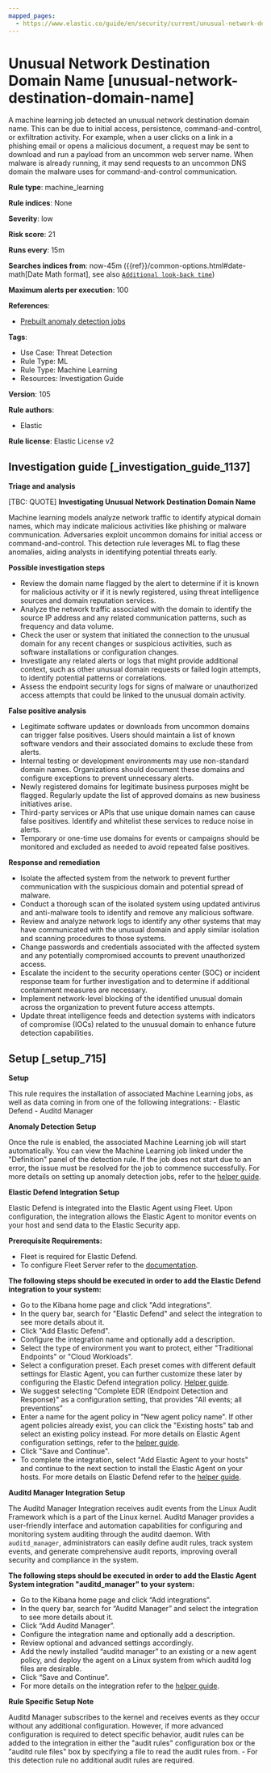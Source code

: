 ```yaml
---
mapped_pages:
  - https://www.elastic.co/guide/en/security/current/unusual-network-destination-domain-name.html
---
```


# Unusual Network Destination Domain Name [unusual-network-destination-domain-name]

A machine learning job detected an unusual network destination domain name. This can be due to initial access, persistence, command-and-control, or exfiltration activity. For example, when a user clicks on a link in a phishing email or opens a malicious document, a request may be sent to download and run a payload from an uncommon web server name. When malware is already running, it may send requests to an uncommon DNS domain the malware uses for command-and-control communication.

**Rule type**: machine_learning

**Rule indices**: None

**Severity**: low

**Risk score**: 21

**Runs every**: 15m

**Searches indices from**: now-45m ({{ref}}/common-options.html#date-math[Date Math format], see also [`Additional look-back time`](docs-content://solutions/security/detect-and-alert/create-detection-rule.md#rule-schedule))

**Maximum alerts per execution**: 100

**References**:

* [Prebuilt anomaly detection jobs](docs-content://reference/security/prebuilt-anomaly-detection-jobs.md)

**Tags**:

* Use Case: Threat Detection
* Rule Type: ML
* Rule Type: Machine Learning
* Resources: Investigation Guide

**Version**: 105

**Rule authors**:

* Elastic

**Rule license**: Elastic License v2

## Investigation guide [_investigation_guide_1137]

**Triage and analysis**

[TBC: QUOTE]
**Investigating Unusual Network Destination Domain Name**

Machine learning models analyze network traffic to identify atypical domain names, which may indicate malicious activities like phishing or malware communication. Adversaries exploit uncommon domains for initial access or command-and-control. This detection rule leverages ML to flag these anomalies, aiding analysts in identifying potential threats early.

**Possible investigation steps**

* Review the domain name flagged by the alert to determine if it is known for malicious activity or if it is newly registered, using threat intelligence sources and domain reputation services.
* Analyze the network traffic associated with the domain to identify the source IP address and any related communication patterns, such as frequency and data volume.
* Check the user or system that initiated the connection to the unusual domain for any recent changes or suspicious activities, such as software installations or configuration changes.
* Investigate any related alerts or logs that might provide additional context, such as other unusual domain requests or failed login attempts, to identify potential patterns or correlations.
* Assess the endpoint security logs for signs of malware or unauthorized access attempts that could be linked to the unusual domain activity.

**False positive analysis**

* Legitimate software updates or downloads from uncommon domains can trigger false positives. Users should maintain a list of known software vendors and their associated domains to exclude these from alerts.
* Internal testing or development environments may use non-standard domain names. Organizations should document these domains and configure exceptions to prevent unnecessary alerts.
* Newly registered domains for legitimate business purposes might be flagged. Regularly update the list of approved domains as new business initiatives arise.
* Third-party services or APIs that use unique domain names can cause false positives. Identify and whitelist these services to reduce noise in alerts.
* Temporary or one-time use domains for events or campaigns should be monitored and excluded as needed to avoid repeated false positives.

**Response and remediation**

* Isolate the affected system from the network to prevent further communication with the suspicious domain and potential spread of malware.
* Conduct a thorough scan of the isolated system using updated antivirus and anti-malware tools to identify and remove any malicious software.
* Review and analyze network logs to identify any other systems that may have communicated with the unusual domain and apply similar isolation and scanning procedures to those systems.
* Change passwords and credentials associated with the affected system and any potentially compromised accounts to prevent unauthorized access.
* Escalate the incident to the security operations center (SOC) or incident response team for further investigation and to determine if additional containment measures are necessary.
* Implement network-level blocking of the identified unusual domain across the organization to prevent future access attempts.
* Update threat intelligence feeds and detection systems with indicators of compromise (IOCs) related to the unusual domain to enhance future detection capabilities.


## Setup [_setup_715]

**Setup**

This rule requires the installation of associated Machine Learning jobs, as well as data coming in from one of the following integrations: - Elastic Defend - Auditd Manager

**Anomaly Detection Setup**

Once the rule is enabled, the associated Machine Learning job will start automatically. You can view the Machine Learning job linked under the "Definition" panel of the detection rule. If the job does not start due to an error, the issue must be resolved for the job to commence successfully. For more details on setting up anomaly detection jobs, refer to the [helper guide](docs-content://explore-analyze/machine-learning/anomaly-detection.md).

**Elastic Defend Integration Setup**

Elastic Defend is integrated into the Elastic Agent using Fleet. Upon configuration, the integration allows the Elastic Agent to monitor events on your host and send data to the Elastic Security app.

**Prerequisite Requirements:**

* Fleet is required for Elastic Defend.
* To configure Fleet Server refer to the [documentation](docs-content://reference/ingestion-tools/fleet/fleet-server.md).

**The following steps should be executed in order to add the Elastic Defend integration to your system:**

* Go to the Kibana home page and click "Add integrations".
* In the query bar, search for "Elastic Defend" and select the integration to see more details about it.
* Click "Add Elastic Defend".
* Configure the integration name and optionally add a description.
* Select the type of environment you want to protect, either "Traditional Endpoints" or "Cloud Workloads".
* Select a configuration preset. Each preset comes with different default settings for Elastic Agent, you can further customize these later by configuring the Elastic Defend integration policy. [Helper guide](docs-content://solutions/security/configure-elastic-defend/configure-an-integration-policy-for-elastic-defend.md).
* We suggest selecting "Complete EDR (Endpoint Detection and Response)" as a configuration setting, that provides "All events; all preventions"
* Enter a name for the agent policy in "New agent policy name". If other agent policies already exist, you can click the "Existing hosts" tab and select an existing policy instead. For more details on Elastic Agent configuration settings, refer to the [helper guide](docs-content://reference/ingestion-tools/fleet/agent-policy.md).
* Click "Save and Continue".
* To complete the integration, select "Add Elastic Agent to your hosts" and continue to the next section to install the Elastic Agent on your hosts. For more details on Elastic Defend refer to the [helper guide](docs-content://solutions/security/configure-elastic-defend/install-elastic-defend.md).

**Auditd Manager Integration Setup**

The Auditd Manager Integration receives audit events from the Linux Audit Framework which is a part of the Linux kernel. Auditd Manager provides a user-friendly interface and automation capabilities for configuring and monitoring system auditing through the auditd daemon. With `auditd_manager`, administrators can easily define audit rules, track system events, and generate comprehensive audit reports, improving overall security and compliance in the system.

**The following steps should be executed in order to add the Elastic Agent System integration "auditd_manager" to your system:**

* Go to the Kibana home page and click “Add integrations”.
* In the query bar, search for “Auditd Manager” and select the integration to see more details about it.
* Click “Add Auditd Manager”.
* Configure the integration name and optionally add a description.
* Review optional and advanced settings accordingly.
* Add the newly installed “auditd manager” to an existing or a new agent policy, and deploy the agent on a Linux system from which auditd log files are desirable.
* Click “Save and Continue”.
* For more details on the integration refer to the [helper guide](https://docs.elastic.co/integrations/auditd_manager).

**Rule Specific Setup Note**

Auditd Manager subscribes to the kernel and receives events as they occur without any additional configuration. However, if more advanced configuration is required to detect specific behavior, audit rules can be added to the integration in either the "audit rules" configuration box or the "auditd rule files" box by specifying a file to read the audit rules from. - For this detection rule no additional audit rules are required.


